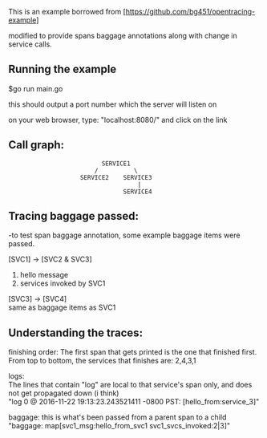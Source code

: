 This is an example borrowed from [https://github.com/bg451/opentracing-example]    

modified to provide spans baggage annotations along with change in service calls.  

Running the example  
-------------------
$go run main.go  

this should output a port number which the server will listen on  

on your web browser, type: "localhost:8080/" and click on the link   


Call graph:  
-----------  
                              SERVICE1  
							/          \  
						SERVICE2    SERVICE3  
										|  
								    SERVICE4  
									
					
					
					
					
Tracing baggage passed:   
-----------------------  
-to test span baggage annotation, some example baggage items were passed.  

[SVC1] ->  [SVC2 & SVC3]   
   1) hello message    
   2) services invoked by SVC1  

[SVC3] ->  [SVC4]  
   same as baggage items as SVC1   
   
   
Understanding the traces:   
-------------------------  

finishing order:
The first span that gets printed is the one that finished first.  
From top to bottom, the services that finishes are: 2,4,3,1  


logs:  
The lines that contain "log" are local to that service's span only, and does not get propagated down (i think)  
"log 0 @ 2016-11-22 19:13:23.243521411 -0800 PST: [hello_from:service_3]"  

baggage: this is what's been passed from a parent span to a child  
"baggage: map[svc1_msg:hello_from_svc1 svc1_svcs_invoked:2|3]"  



